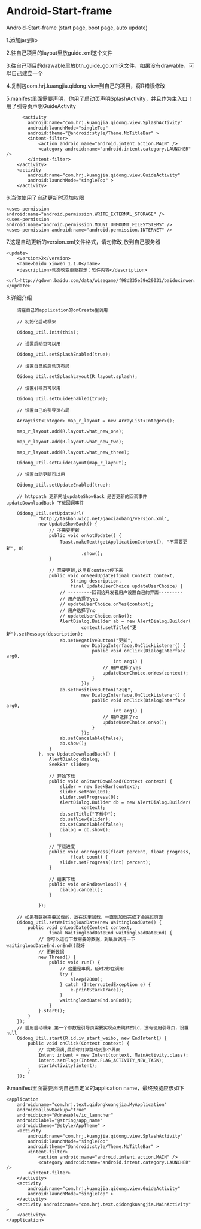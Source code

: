 # Android-Start-frame
Android-Start-frame (start page, boot page, auto update)

1.添加jar到lib

2.往自己项目的layout里放guide.xml这个文件

3.往自己项目的drawable里放btn_guide_go.xml这文件，如果没有drawable，可以自己建立一个

4.复制包com.hrj.kuangjia.qidong.view到自己的项目，将R错误修改

5.manifest里面需要声明，你用了启动页声明SplashActivity，并且作为主入口！用了引导页声明GuideActivity

          <activity
            android:name="com.hrj.kuangjia.qidong.view.SplashActivity"
            android:launchMode="singleTop"
            android:theme="@android:style/Theme.NoTitleBar" >
            <intent-filter>
                <action android:name="android.intent.action.MAIN" />
                <category android:name="android.intent.category.LAUNCHER" />
            </intent-filter>
        </activity>
        <activity
            android:name="com.hrj.kuangjia.qidong.view.GuideActivity"
            android:launchMode="singleTop" >
        </activity>
        
6.当你使用了自动更新时添加权限

    <uses-permission android:name="android.permission.WRITE_EXTERNAL_STORAGE" />
    <uses-permission android:name="android.permission.MOUNT_UNMOUNT_FILESYSTEMS" />
    <uses-permission android:name="android.permission.INTERNET" />
    
7.这是自动更新的version.xml文件格式，请勿修改,放到自己服务器

	<update>
		<version>2</version>
		<name>baidu_xinwen_1.1.0</name>
		<description>动态改变更新提示：软件内容</description>
		<url>http://gdown.baidu.com/data/wisegame/f98d235e39e29031/baiduxinwen.apk</url>
	</update>

8.详细介绍

		请在自己的application的onCreate里调用
		
		// 初始化启动框架
		
		Qidong_Util.init(this);
		
		// 设置启动页可以用
		
		Qidong_Util.setSplashEnabled(true);
		
		// 设置自己的启动页布局
		
		Qidong_Util.setSplashLayout(R.layout.splash);
		
		// 设置引导页可以用
		
		Qidong_Util.setGuideEnabled(true);
		
		// 设置自己的引导页布局
		
		ArrayList<Integer> map_r_layout = new ArrayList<Integer>();
		
		map_r_layout.add(R.layout.what_new_one);
		
		map_r_layout.add(R.layout.what_new_two);
		
		map_r_layout.add(R.layout.what_new_three);
		
		Qidong_Util.setGuideLayout(map_r_layout);
		
		// 设置自动更新可以用
		
		Qidong_Util.setUpdateEnabled(true);
		
		// httppath 更新网址updateShowBack 是否更新的回调事件updateDownloadBack 下载回调事件
		
		Qidong_Util.setUpdateUrl(
				"http://tashan.wicp.net/gaoxiaobang/version.xml",
				new UpdateShowBack() {
					// 不需要更新
					public void onNotUpdate() {
						Toast.makeText(getApplicationContext(), "不需要更新", 0)
								.show();
					}

					// 需要更新,这里有context传下来
					public void onNeedUpdate(final Context context,
							String description,
							final UpdateUserChoice updateUserChoice) {
						// ---------回调给开发者用户设置自己的界面---------
						// 用户选择了yes
						// updateUserChoice.onYes(context);
						// 用户选择了no
						// updateUserChoice.onNo();
						AlertDialog.Builder ab = new AlertDialog.Builder(
								context).setTitle("更新").setMessage(description);
						ab.setNegativeButton("更新",
								new DialogInterface.OnClickListener() {
									public void onClick(DialogInterface arg0,
											int arg1) {
										// 用户选择了yes
										updateUserChoice.onYes(context);
									}
								});
						ab.setPositiveButton("不用",
								new DialogInterface.OnClickListener() {
									public void onClick(DialogInterface arg0,
											int arg1) {
										// 用户选择了no
										updateUserChoice.onNo();
									}
								});
						ab.setCancelable(false);
						ab.show();
					}
				}, new UpdateDownloadBack() {
					AlertDialog dialog;
					SeekBar slider;

					// 开始下载
					public void onStartDownload(Context context) {
						slider = new SeekBar(context);
						slider.setMax(100);
						slider.setProgress(0);
						AlertDialog.Builder db = new AlertDialog.Builder(
								context);
						db.setTitle("下载中");
						db.setView(slider);
						db.setCancelable(false);
						dialog = db.show();
					}

					// 下载进度
					public void onProgress(float percent, float progress,
							float count) {
						slider.setProgress((int) percent);
					}

					// 结束下载
					public void onEndDownload() {
						dialog.cancel();
					}

				});
				
		// 如果有数据需要加载的，放在这里加载，一直到加载完成才会跳过页面
		Qidong_Util.setWaitingloadDate(new WaitingloadDate() {
			public void onLoadDate(Context context,
					final WaitingloadDateEnd waitingloadDateEnd) {
				// 你可以进行下载需要的数据，到最后调用一下waitingloadDateEnd.onEnd()就好
				// 更新数据
				new Thread() {
					public void run() {
						// 这里是事例，延时2秒在调用
						try {
							sleep(2000);
						} catch (InterruptedException e) {
							e.printStackTrace();
						}
						waitingloadDateEnd.onEnd();
					}
				}.start();
			}
		});
		// 启用启动框架,第一个参数是引导页需要实现点击跳转的id，没有使用引导页，设置null
		Qidong_Util.start(R.id.iv_start_weibo, new EndIntent() {
			public void onClick(Context context) {
				// 完成回调,最后你打算跳转到那个界面
				Intent intent = new Intent(context, MainActivity.class);
				intent.setFlags(Intent.FLAG_ACTIVITY_NEW_TASK);
				startActivity(intent);
			}
		});
		
9.manifest里面需要声明自己自定义的application name，最终预览应该如下

    <application
        android:name="com.hrj.text.qidongkuangjia.MyApplication"
        android:allowBackup="true"
        android:icon="@drawable/ic_launcher"
        android:label="@string/app_name"
        android:theme="@style/AppTheme" >
        <activity
            android:name="com.hrj.kuangjia.qidong.view.SplashActivity"
            android:launchMode="singleTop"
            android:theme="@android:style/Theme.NoTitleBar" >
            <intent-filter>
                <action android:name="android.intent.action.MAIN" />
                <category android:name="android.intent.category.LAUNCHER" />
            </intent-filter>
        </activity>
        <activity
            android:name="com.hrj.kuangjia.qidong.view.GuideActivity"
            android:launchMode="singleTop" >
        </activity>
        <activity android:name="com.hrj.text.qidongkuangjia.MainActivity" >
        </activity>
    </application>
		
